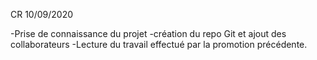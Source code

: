 CR 10/09/2020

-Prise de connaissance du projet
-création du repo Git et ajout des collaborateurs
-Lecture du travail effectué par la promotion précédente.
